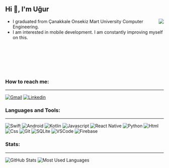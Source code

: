 
## Hi 👋, I'm Uğur
<section>
<img align="right" src="https://user-images.githubusercontent.com/36696138/134507183-06f1df09-df7b-4cac-8d3b-609b8a000560.gif">

<ul align="left">  
<li> I graduated from Çanakkale Onsekiz Mart University Computer Engineering. </li>
<li> I am interested in mobile development. I am constantly improving myself on this. </li>
</ul>
</section>
<br>
<br>
<br>
<br>
<br>
<section>

### How to reach me:
<hr>

[![Gmail](https://img.shields.io/badge/Gmail-D14836?style=for-the-badge&logo=gmail&logoColor=white)](mailto:uguraltintas17@gmail.com) [![Linkedin](https://img.shields.io/badge/LinkedIn-0077B5?style=for-the-badge&logo=linkedin&logoColor=white)](https://www.linkedin.com/in/uguraltintas17/)

### Languages and Tools:
---

![Swift](https://img.shields.io/badge/swift-F54A2A?style=for-the-badge&logo=swift&logoColor=white)
![Android](https://img.shields.io/badge/Android-3DDC84?style=for-the-badge&logo=android&logoColor=white) ![Kotlin](https://img.shields.io/badge/Kotlin-0095D5?&style=for-the-badge&logo=kotlin&logoColor=white) ![Javascript](https://img.shields.io/badge/JavaScript-323330?style=for-the-badge&logo=javascript&logoColor=F7DF1E) ![React Native](https://img.shields.io/badge/React_Native-20232A?style=for-the-badge&logo=react&logoColor=61DAFB) ![Python](https://img.shields.io/badge/Python-3776AB?style=for-the-badge&logo=python&logoColor=white) ![Html](https://img.shields.io/badge/HTML5-E34F26?style=for-the-badge&logo=html5&logoColor=white) ![Css](https://img.shields.io/badge/CSS3-1572B6?style=for-the-badge&logo=css3&logoColor=white) ![Git](https://img.shields.io/badge/Git-F05032?style=for-the-badge&logo=git&logoColor=white) ![SQLite](https://img.shields.io/badge/SQLite-07405E?style=for-the-badge&logo=sqlite&logoColor=white) ![VSCode](https://img.shields.io/badge/Visual_Studio_Code-0078D4?style=for-the-badge&logo=visual%20studio%20code&logoColor=white) ![Firebase](https://img.shields.io/badge/firebase-ffca28?style=for-the-badge&logo=firebase&logoColor=black)
</section>

### Stats:
---
![GitHub Stats](https://github-readme-stats.vercel.app/api?username=uguraltintas&show_icons=true&locale=en&theme=dark&include_all_commits=true&count_private=true) ![Most Used Languages](https://github-readme-stats.vercel.app/api/top-langs?username=uguraltintas&show_icons=true&locale=en&layout=compact&langs_count=8&theme=dark)
